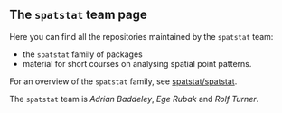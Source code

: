 ## The `spatstat` team page

Here you can find all the repositories maintained by the `spatstat` team:

- the `spatstat` family of packages
- material for short courses on analysing spatial point patterns.

For an overview of the `spatstat` family, see [spatstat/spatstat](https://github.com/spatstat/spatstat).

The `spatstat` team is _Adrian Baddeley_, _Ege Rubak_ and _Rolf Turner_.
